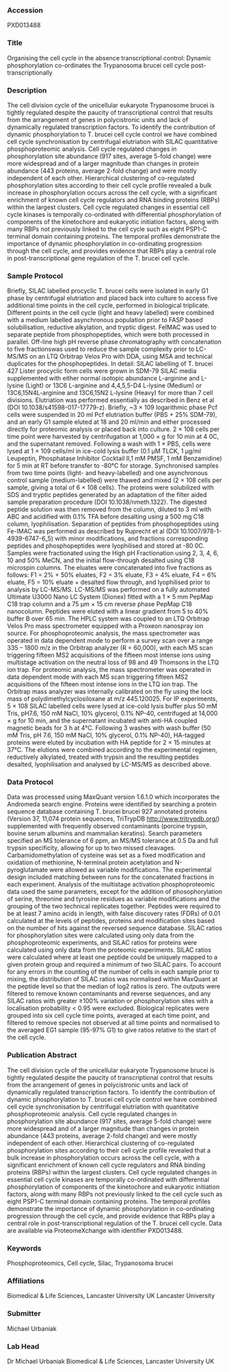 ### Accession
PXD013488

### Title
Organising the cell cycle in the absence transcriptional control: Dynamic phosphorylation co-ordinates the Trypanosoma brucei cell cycle post-transcriptionally

### Description
The cell division cycle of the unicellular eukaryote Trypanosome brucei is tightly regulated despite the paucity of transcriptional control that results from the arrangement of genes in polycistronic units and lack of dynamically regulated transcription factors. To identify the contribution of dynamic phosphorylation to T. brucei cell cycle control we have combined cell cycle synchronisation by centrifugal elutriation with SILAC quantitative phosphoproteomic analysis. Cell cycle regulated changes in phosphorylation site abundance (917 sites, average 5-fold change) were more widespread and of a larger magnitude than changes in protein abundance (443 proteins, average 2-fold change) and were mostly independent of each other. Hierarchical clustering of co-regulated phosphorylation sites according to their cell cycle profile revealed a bulk increase in phosphorylation occurs across the cell cycle, with a significant enrichment of known cell cycle regulators and RNA binding proteins (RBPs) within the largest clusters. Cell cycle regulated changes in essential cell cycle kinases is temporally co-ordinated with differential phosphorylation of components of the kinetochore and eukaryotic initiation factors, along with many RBPs not previously linked to the cell cycle such as eight PSP1-C terminal domain containing proteins. The temporal profiles demonstrate the importance of dynamic phosphorylation in co-ordinating progression through the cell cycle, and provides evidence that RBPs play a central role in post-transcriptional gene regulation of the T. brucei cell cycle.

### Sample Protocol
Briefly, SILAC labelled procyclic T. brucei cells were isolated in early G1 phase by centrifugal elutriation and placed back into culture to access five additional time points in the cell cycle, performed in biological triplicate. Different points in the cell cycle (light and heavy labelled) were combined with a medium labelled asynchronous population prior to FASP based solubilisation, reductive alkylation, and tryptic digest. FeIMAC was used to separate peptide from phosphopeptides, which were both processed in parallel. Off-line high pH reverse phase chromatography with concatenation to five fractionswas used to reduce the sample complexity prior to LC-MS/MS on an LTQ Orbitrap Velos Pro with DDA, using MSA and technical duplicates for the phosphopeptides. In detail: SILAC labelling of T. brucei 427 Lister procyclic form cells were grown in SDM-79 SILAC media supplemented with either normal isotopic abundance L-arginine and L-lysine (Light) or 13C6 L-arginine and 4,4,5,5-D4 L-lysine (Medium) or 13C6,15N4L-arginine and 13C6,15N2 L-lysine (Heavy) for more than 7 cell divisions. Elutriation was performed essentially as described in Benz et al (DOI 10.1038/s41598-017-17779-z). Briefly, ~3 × 109 logarithmic phase Pcf cells were suspended in 20 ml Pcf elutriation buffer (PBS + 25% SDM-79), and an early G1 sample eluted at 18 and 20 ml/min and either processed directly for proteomic analysis or placed back into culture. 2 × 108 cells per time point were harvested by centrifugation at 1,000 × g for 10 min at 4 0C, and the supernatant removed. Following a wash with 1 × PBS, cells were lysed at 1 × 109 cells/ml in ice-cold lysis buffer (0.1 µM TLCK, 1 µg/ml Leupeptin, Phosphatase Inhibitor Cocktail II,1 mM PMSF, 1 mM Benzamidine) for 5 min at RT before transfer to -80°C for storage.   Synchronised samples from two time points (light- and heavy-labelled) and one asynchronous control sample (medium-labelled) were thawed and mixed (2 × 108 cells per sample, giving a total of 6 × 108 cells). The proteins were solubilized with SDS and tryptic peptides generated by an adaptation of the filter aided sample preparation procedure (DOI 10.1038/nmeth.1322). The digested peptide solution was then removed from the column, diluted to 3 ml with ABC and acidified with 0.1% TFA before desalting using a 500 mg C18 column, lyophilisation. Separation of peptides from phosphopeptides using Fe-IMAC was performed as described by Ruprecht et al (DOI 10.1007/978-1-4939-6747-6_5) with minor modifications, and fractions corresponding peptides and phosphopeptides were lyophilised and stored at -80 0C. Samples were fractionated using the High pH Fractionation using 2, 3, 4, 6, 10 and 50% MeCN, and the initial flow-through desalted using C18 microspin columns. The eluates were concatenated into five fractions as follows: F1 = 2% + 50% eluates, F2 = 3% eluate, F3 = 4% eluate, F4 = 6% eluate, F5 = 10% eluate + desalted flow through, and lyophilised prior to analysis by LC-MS/MS.    LC-MS/MS was performed on a fully automated Ultimate U3000 Nano LC System (Dionex) fitted with a 1 × 5 mm PepMap C18 trap column and a 75 µm × 15 cm reverse phase PepMap C18 nanocolumn. Peptides were eluted with a linear gradient from 5 to 40% buffer B over 65 min. The HPLC system was coupled to an LTQ Orbitrap Velos Pro mass spectrometer equipped with a Proxeon nanospray ion source. For phosphoproteomic analysis, the mass spectrometer was operated in data dependent mode to perform a survey scan over a range 335 – 1800 m/z in the Orbitrap analyzer (R = 60,000), with each MS scan triggering fifteen MS2 acquisitions of the fifteen most intense ions using multistage activation on the neutral loss of 98 and 49 Thomsons in the LTQ ion trap. For proteomic analysis, the mass spectrometer was operated in data dependent mode with each MS scan triggering fifteen MS2 acquisitions of the fifteen most intense ions in the LTQ ion trap. The Orbitrap mass analyzer was internally calibrated on the fly using the lock mass of polydimethylcyclosiloxane at m/z 445.120025.   For IP experiments, 5 × 108 SILAC labelled cells were lysed at ice-cold lysis buffer plus 50 mM Tris, pH7.6, 150 mM NaCl, 10% glycerol, 0.1% NP-40, centrifuged at 14,000 × g for 10 min, and the supernatant incubated with anti-HA coupled magnetic beads for 3 h at 4°C. Following 3 washes with wash buffer (50 mM Tris, pH 7.6, 150 mM NaCl, 10% glycerol, 0.1% NP-40), HA-tagged proteins were eluted by incubation with HA peptide for 2 × 15 minutes at 37°C. The elutions were combined according to the experimental regimen, reductively alkylated, treated with trypsin and the resulting peptides desalted, lyophilisation and analysed by LC-MS/MS as described above.

### Data Protocol
Data was processed using MaxQuant version 1.6.1.0 which incorporates the Andromeda search engine. Proteins were identified by searching a protein sequence database containing T. brucei brucei 927 annotated proteins (Version 37, 11,074 protein sequences, TriTrypDB http://www.tritrypdb.org/) supplemented with frequently observed contaminants (porcine trypsin, bovine serum albumins and mammalian keratins). Search parameters specified an MS tolerance of 6 ppm, an MS/MS tolerance at 0.5 Da and full trypsin specificity, allowing for up to two missed cleavages. Carbamidomethylation of cysteine was set as a fixed modification and oxidation of methionine, N-terminal protein acetylation and N-pyroglutamate were allowed as variable modifications. The experimental design included matching between runs for the concatenated fractions in each experiment. Analysis of the multistage activation phosphoproteomic data used the same parameters, except for the addition of phosophorylation of serine, threonine and tyrosine residues as variable modifications and the grouping of the two technical replicates together. Peptides were required to be at least 7 amino acids in length, with false discovery rates (FDRs) of 0.01 calculated at the levels of peptides, proteins and modification sites based on the number of hits against the reversed sequence database.    SILAC ratios for phosphorylation sites were calculated using only data from the phosphoproteomic experiments, and SILAC ratios for proteins were calculated using only data from the proteomic experiments. SILAC ratios were calculated where at least one peptide could be uniquely mapped to a given protein group and required a minimum of two SILAC pairs. To account for any errors in the counting of the number of cells in each sample prior to mixing, the distribution of SILAC ratios was normalised within MaxQuant at the peptide level so that the median of log2 ratios is zero. The outputs were filtered to remove known contaminants and reverse sequences, and any SILAC ratios with greater ≥100% variation or phosphorylation sites with a localisation probability < 0.95 were excluded. Biological replicates were grouped into six cell cycle time points, averaged at each time point, and filtered to remove species not observed at all time points and normalised to the averaged EG1 sample (95-97% G1) to give ratios relative to the start of the cell cycle.

### Publication Abstract
The cell division cycle of the unicellular eukaryote Trypanosome brucei is tightly regulated despite the paucity of transcriptional control that results from the arrangement of genes in polycistronic units and lack of dynamically regulated transcription factors. To identify the contribution of dynamic phosphorylation to T. brucei cell cycle control we have combined cell cycle synchronisation by centrifugal elutriation with quantitative phosphoproteomic analysis. Cell cycle regulated changes in phosphorylation site abundance (917 sites, average 5-fold change) were more widespread and of a larger magnitude than changes in protein abundance (443 proteins, average 2-fold change) and were mostly independent of each other. Hierarchical clustering of co-regulated phosphorylation sites according to their cell cycle profile revealed that a bulk increase in phosphorylation occurs across the cell cycle, with a significant enrichment of known cell cycle regulators and RNA binding proteins (RBPs) within the largest clusters. Cell cycle regulated changes in essential cell cycle kinases are temporally co-ordinated with differential phosphorylation of components of the kinetochore and eukaryotic initiation factors, along with many RBPs not previously linked to the cell cycle such as eight PSP1-C terminal domain containing proteins. The temporal profiles demonstrate the importance of dynamic phosphorylation in co-ordinating progression through the cell cycle, and provide evidence that RBPs play a central role in post-transcriptional regulation of the T. brucei cell cycle. Data are available via ProteomeXchange with identifier PXD013488.

### Keywords
Phosphoproteomics, Cell cycle, Silac, Trypanosoma brucei

### Affiliations
Biomedical & Life Sciences, Lancaster University UK
Lancaster University

### Submitter
Michael Urbaniak

### Lab Head
Dr Michael Urbaniak
Biomedical & Life Sciences, Lancaster University UK


